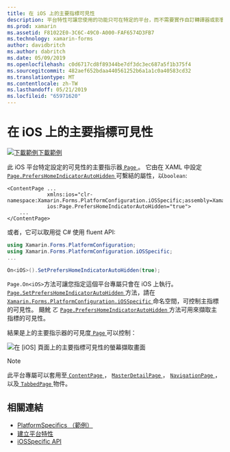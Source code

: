 ```yaml
---
title: 在 iOS 上的主要指標可見性
description: 平台特性可讓您使用的功能只可在特定的平台，而不需要實作自訂轉譯器或影響。 這篇文章說明如何使用 iOS 平台專屬的設定頁面上的主要指示器的可見性。
ms.prod: xamarin
ms.assetid: F81022E0-3C6C-49C0-A000-FAF6574D3FB7
ms.technology: xamarin-forms
author: davidbritch
ms.author: dabritch
ms.date: 05/09/2019
ms.openlocfilehash: c0d6717cd8f89344be7df3dc3ec687a5f1b375f4
ms.sourcegitcommit: 482aef652bdaa440561252b6a1a1c0a40583cd32
ms.translationtype: MT
ms.contentlocale: zh-TW
ms.lasthandoff: 05/21/2019
ms.locfileid: "65971620"
---
```

# <a name="home-indicator-visibility-on-ios"></a>在 iOS 上的主要指標可見性

[![下載範例](~/media/shared/download.png)下載範例](https://developer.xamarin.com/samples/xamarin-forms/userinterface/platformspecifics/)

此 iOS 平台特定設定的可見性的主要指示器[ `Page` ](xref:Xamarin.Forms.Page)。 它由在 XAML 中設定[ `Page.PrefersHomeIndicatorAutoHidden` ](xref:Xamarin.Forms.PlatformConfiguration.iOSSpecific.Page.PrefersHomeIndicatorAutoHiddenProperty)可繫結的屬性，以`boolean`:

```xaml
<ContentPage ...
             xmlns:ios="clr-namespace:Xamarin.Forms.PlatformConfiguration.iOSSpecific;assembly=Xamarin.Forms.Core"
             ios:Page.PrefersHomeIndicatorAutoHidden="true">
    ...
</ContentPage>
```

或者，它可以取用從 C# 使用 fluent API:

```csharp
using Xamarin.Forms.PlatformConfiguration;
using Xamarin.Forms.PlatformConfiguration.iOSSpecific;
...

On<iOS>().SetPrefersHomeIndicatorAutoHidden(true);
```

`Page.On<iOS>`方法可讓您指定這個平台專屬只會在 iOS 上執行。 [ `Page.SetPrefersHomeIndicatorAutoHidden` ](xref:Xamarin.Forms.PlatformConfiguration.iOSSpecific.Page.SetPrefersHomeIndicatorAutoHidden(Xamarin.Forms.IPlatformElementConfiguration{Xamarin.Forms.PlatformConfiguration.iOS,Xamarin.Forms.Page},System.Boolean))方法，請在[ `Xamarin.Forms.PlatformConfiguration.iOSSpecific` ](xref:Xamarin.Forms.PlatformConfiguration.iOSSpecific)命名空間，可控制主指標的可見性。 颾魤 ㄛ [ `Page.PrefersHomeIndicatorAutoHidden` ](xref:Xamarin.Forms.PlatformConfiguration.iOSSpecific.Page.PrefersHomeIndicatorAutoHidden(Xamarin.Forms.IPlatformElementConfiguration{Xamarin.Forms.PlatformConfiguration.iOS,Xamarin.Forms.Page}))方法可用來擷取主指標的可見性。

結果是上的主要指示器的可見度[ `Page` ](xref:Xamarin.Forms.Page)可以控制：

![在 [iOS] 頁面上的主要指標可見性的螢幕擷取畫面](page-home-indicator-images/home-indicator-visibility.png "頁面主指標的可見性")

> [!NOTE]
> 此平台專屬可以套用至[ `ContentPage` ](xref:Xamarin.Forms.ContentPage)， [ `MasterDetailPage` ](xref:Xamarin.Forms.MasterDetailPage)， [ `NavigationPage` ](xref:Xamarin.Forms.NavigationPage)，以及[ `TabbedPage` ](xref:Xamarin.Forms.TabbedPage)物件。

## <a name="related-links"></a>相關連結

- [PlatformSpecifics （範例）](https://developer.xamarin.com/samples/xamarin-forms/userinterface/platformspecifics/)
- [建立平台特性](~/xamarin-forms/platform/platform-specifics/index.md#creating-platform-specifics)
- [iOSSpecific API](xref:Xamarin.Forms.PlatformConfiguration.iOSSpecific)
